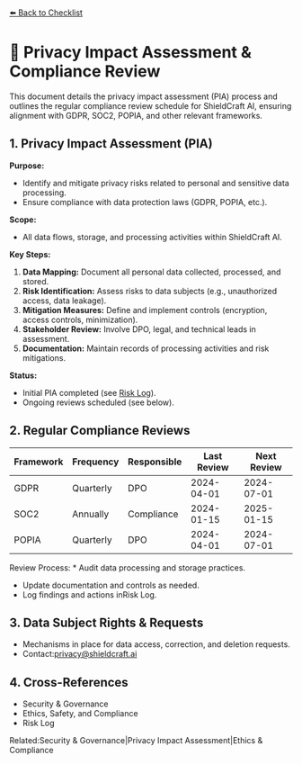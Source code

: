 [⬅️ Back to Checklist](./checklist.md)

# 🔏 Privacy Impact Assessment & Compliance Review

This document details the privacy impact assessment (PIA) process and outlines the regular compliance review schedule for ShieldCraft AI, ensuring alignment with GDPR, SOC2, POPIA, and other relevant frameworks.

## 1. Privacy Impact Assessment (PIA)

**Purpose:**
- Identify and mitigate privacy risks related to personal and sensitive data processing.
- Ensure compliance with data protection laws (GDPR, POPIA, etc.).

**Scope:**
- All data flows, storage, and processing activities within ShieldCraft AI.

**Key Steps:**
1. **Data Mapping:** Document all personal data collected, processed, and stored.
2. **Risk Identification:** Assess risks to data subjects (e.g., unauthorized access, data leakage).
3. **Mitigation Measures:** Define and implement controls (encryption, access controls, minimization).
4. **Stakeholder Review:** Involve DPO, legal, and technical leads in assessment.
5. **Documentation:** Maintain records of processing activities and risk mitigations.

**Status:**
- Initial PIA completed (see [Risk Log](./risk_log.md)).
- Ongoing reviews scheduled (see below).

## 2. Regular Compliance Reviews

| Framework | Frequency | Responsible | Last Review | Next Review |
| --- | --- | --- | --- | --- |
| GDPR | Quarterly | DPO | 2024-04-01 | 2024-07-01 |
| SOC2 | Annually | Compliance | 2024-01-15 | 2025-01-15 |
| POPIA | Quarterly | DPO | 2024-04-01 | 2024-07-01 |

Review Process: * Audit data processing and storage practices.
* Update documentation and controls as needed.
* Log findings and actions inRisk Log.

## 3. Data Subject Rights & Requests

* Mechanisms in place for data access, correction, and deletion requests.
* Contact:privacy@shieldcraft.ai

## 4. Cross-References

* Security & Governance
* Ethics, Safety, and Compliance
* Risk Log

Related:Security & Governance|Privacy Impact Assessment|Ethics & Compliance

<!-- Unhandled tags: em, li, strong -->
